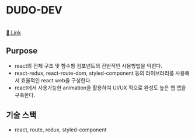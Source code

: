 # DUDO-DEV

<br />
<a href="https://dudodev.vercel.app/">👀 Link</a>

## Purpose

- react의 전체 구조 및 함수형 컴포넌트의 전반적인 사용방법을 익힌다.
- react-redux, react-route-dom, styled-component 등의 라이브러리를 사용해서 효율적인 react web을 구성한다.
- react에서 사용가능한 animation을 활용하여 UI/UX 적으로 완성도 높은 웹 앱을 구축한다.

## 기술 스택

- react, route, redux, styled-component

